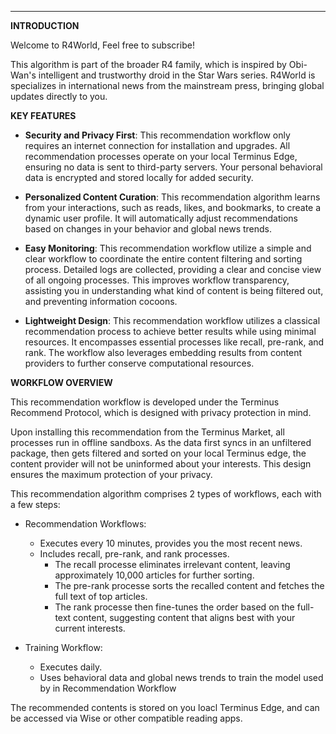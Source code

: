 
---
**INTRODUCTION**

Welcome to R4World, Feel free to subscribe!

This algorithm is part of the broader R4 family, which is inspired by Obi-Wan's intelligent and trustworthy droid in the Star Wars series. R4World is specializes in international news from the mainstream press, bringing global updates directly to you.

**KEY FEATURES**

- **Security and Privacy First**: This recommendation workflow only requires an internet connection for installation and upgrades. All recommendation processes operate on your local Terminus Edge, ensuring no data is sent to third-party servers. Your personal behavioral data is encrypted and stored locally for added security.

- **Personalized Content Curation**: This recommendation algorithm learns from your interactions, such as reads, likes, and bookmarks, to create a dynamic user profile. It will automatically adjust recommendations based on changes in your behavior and global news trends.

- **Easy Monitoring**: This recommendation workflow utilize a simple and clear workflow to coordinate the entire content filtering and sorting process. Detailed logs are collected, providing a clear and concise view of all ongoing processes. This improves workflow transparency, assisting you in understanding what kind of content is being filtered out, and preventing information cocoons.

- **Lightweight Design**: This recommendation workflow utilizes a classical recommendation process to achieve better results while using minimal resources. It encompasses essential processes like recall, pre-rank, and rank. The workflow also leverages embedding results from content providers to further conserve computational resources.



**WORKFLOW OVERVIEW**

This recommendation workflow is developed under the Terminus Recommend Protocol, which is designed with privacy protection in mind.

Upon installing this recommendation from the Terminus Market, all processes run in offline sandboxs. As the data first syncs in an unfiltered package, then gets filtered and sorted on your local Terminus edge, the content provider will not be uninformed about your interests. This design ensures the maximum protection of your privacy.

This recommendation algorithm comprises 2 types of workflows, each with a few steps:

- Recommendation Workflows: 
    - Executes every 10 minutes, provides you the most recent news.
    - Includes recall, pre-rank, and rank processes. 
        - The recall processe eliminates irrelevant content, leaving approximately 10,000 articles for further sorting.
        - The pre-rank processe sorts the recalled content and fetches the full text of top articles. 
        - The rank processe then fine-tunes the order based on the full-text content, suggesting content that aligns best with your current interests.

- Training Workflow: 
    - Executes daily.
    - Uses behavioral data and global news trends to train the model used by in Recommendation Workflow

The recommended contents is stored on you loacl Terminus Edge, and can be accessed via Wise or other compatible reading apps.